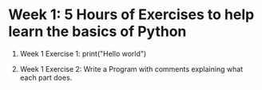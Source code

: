 # Week 1: 5 Hours of Exercises to help learn the basics of Python

1. Week 1 Exercise 1: print("Hello world")

2. Week 1 Exercise 2: Write a Program with comments explaining what each part does.

